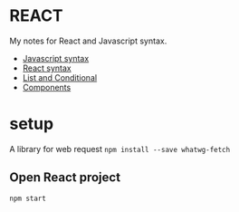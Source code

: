 # REACT
My notes for React and Javascript syntax. 

- [Javascript syntax](./Javascript_syntax.md)
- [React syntax](./React_syntax.md)
- [List and Conditional](./lists&conditionals.md)
- [Components](./Components.md)

# setup
A library for web request
``` npm install --save whatwg-fetch ```


## Open React project
``` npm start ```

